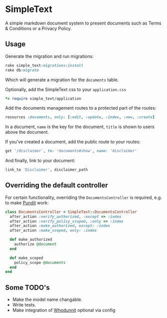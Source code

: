 # SimpleText
A simple markdown document system to present documents such as Terms & Conditions or a Privacy Policy.
## Usage
Generate the migration and run migrations:
```Ruby
rake simple_text:migrations:install
rake db:migrate
```
Which will generate a migration for the `documents` table.

Optionally, add the SimpleText css to your `application.css`
```Ruby
*= require simple_text/application
```

Add the documents management routes to a protected part of the routes:
```Ruby
resources :documents, only: [:edit, :update, :index, :new, :create]
```

In a document, `name` is the key for the document, `title` is shown to users above the document.

If you've created a document, add the public route to your routes:
```Ruby
get '/disclaimer', to: 'documents#show', name: 'disclaimer'
```

And finally, link to your document:
```Ruby
link_to 'Disclaimer', disclaimer_path
```

## Overriding the default controller
For certain functionality, overriding the `DocumentsController` is required, e.g. to make [Pundit](https://github.com/elabs/pundit) work:
```Ruby
class DocumentsController < SimpleText::DocumentsController
  after_action :verify_authorized, :except => :index
  after_action :verify_policy_scoped, :only => :index
  after_action :make_authorized, except: :index
  after_action :make_scoped, only: :index

  def make_authorized
    authorize @document
  end

  def make_scoped
    policy_scope @documents
  end
end
```

## Some TODO's
- Make the model name changable.
- Write tests.
- Make integration of [Whodunnit](https://github.com/fletcher91/whodunnit) optional via config